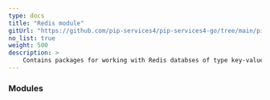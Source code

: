 ```yaml
---
type: docs
title: "Redis module"
gitUrl: "https://github.com/pip-services4/pip-services4-go/tree/main/pip-services4-aws-node"
no_list: true
weight: 500
description: > 
    Contains packages for working with Redis databses of type key-value.
---
```



### Modules
